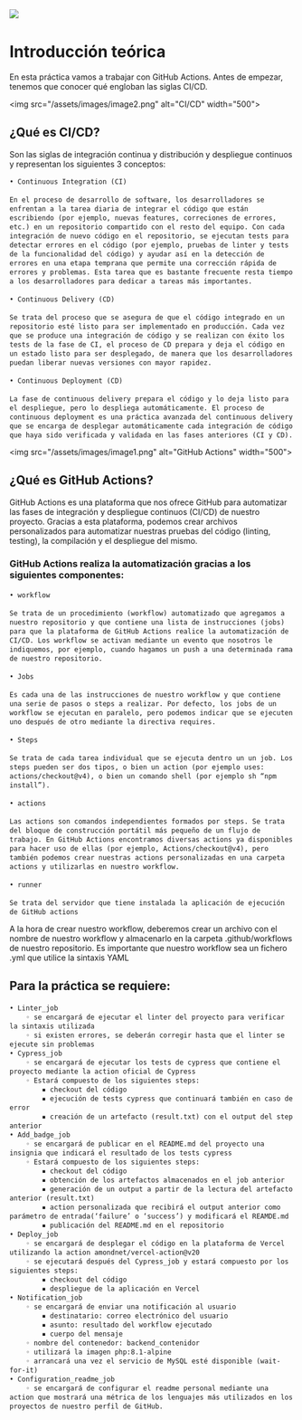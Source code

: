 <img src="https://img.shields.io/badge/test-failure-red" />

# Introducción teórica

En esta práctica vamos a trabajar con GitHub Actions. Antes de empezar, tenemos que conocer qué engloban las siglas CI/CD.

<img src="/assets/images/image2.png" alt="CI/CD" width="500">

## ¿Qué es CI/CD?

Son las siglas de integración continua y distribución y despliegue continuos y representan los siguientes 3 conceptos:

    • Continuous Integration (CI)

    En el proceso de desarrollo de software, los desarrolladores se enfrentan a la tarea diaria de integrar el código que están escribiendo (por ejemplo, nuevas features, correciones de errores, etc.) en un repositorio compartido con el resto del equipo. Con cada integración de nuevo código en el repositorio, se ejecutan tests para detectar errores en el código (por ejemplo, pruebas de linter y tests de la funcionalidad del código) y ayudar así en la detección de errores en una etapa temprana que permite una corrección rápida de errores y problemas. Esta tarea que es bastante frecuente resta tiempo a los desarrolladores para dedicar a tareas más importantes.

    • Continuous Delivery (CD)

    Se trata del proceso que se asegura de que el código integrado en un repositorio esté listo para ser implementado en producción. Cada vez que se produce una integración de código y se realizan con éxito los tests de la fase de CI, el proceso de CD prepara y deja el código en un estado listo para ser desplegado, de manera que los desarrolladores puedan liberar nuevas versiones con mayor rapidez.

    • Continuous Deployment (CD)

    La fase de continuous delivery prepara el código y lo deja listo para el despliegue, pero lo despliega automáticamente. El proceso de continuous deployment es una práctica avanzada del continuous delivery que se encarga de desplegar automáticamente cada integración de código que haya sido verificada y validada en las fases anteriores (CI y CD).

<img src="/assets/images/image1.png" alt="GitHub Actions" width="500">

## ¿Qué es GitHub Actions?

GitHub Actions es una plataforma que nos ofrece GitHub para automatizar las fases de integración y despliegue continuos (CI/CD) de nuestro proyecto. Gracias a esta plataforma, podemos crear archivos personalizados para automatizar nuestras pruebas del código (linting, testing), la compilación y el despliegue del mismo.

### GitHub Actions realiza la automatización gracias a los siguientes componentes:

    • workflow

    Se trata de un procedimiento (workflow) automatizado que agregamos a nuestro repositorio y que contiene una lista de instrucciones (jobs) para que la plataforma de GitHub Actions realice la automatización de CI/CD. Los workflow se activan mediante un evento que nosotros le indiquemos, por ejemplo, cuando hagamos un push a una determinada rama de nuestro repositorio.

    • Jobs

    Es cada una de las instrucciones de nuestro workflow y que contiene una serie de pasos o steps a realizar. Por defecto, los jobs de un workflow se ejecutan en paralelo, pero podemos indicar que se ejecuten uno después de otro mediante la directiva requires.

    • Steps

    Se trata de cada tarea individual que se ejecuta dentro un un job. Los steps pueden ser dos tipos, o bien un action (por ejemplo uses: actions/checkout@v4), o bien un comando shell (por ejemplo sh “npm install”).

    • actions

    Las actions son comandos independientes formados por steps. Se trata del bloque de construcción portátil más pequeño de un flujo de trabajo. En GitHub Actions encontramos diversas actions ya disponibles para hacer uso de ellas (por ejemplo, Actions/checkout@v4), pero también podemos crear nuestras actions personalizadas en una carpeta actions y utilizarlas en nuestro workflow.

    • runner

    Se trata del servidor que tiene instalada la aplicación de ejecución de GitHub actions

A la hora de crear nuestro workflow, deberemos crear un archivo con el nombre de nuestro workflow y almacenarlo en la carpeta .github/workflows de nuestro repositorio. Es importante que nuestro workflow sea un fichero .yml que utilice la sintaxis YAML

## Para la práctica se requiere:

    • Linter_job
        ◦ se encargará de ejecutar el linter del proyecto para verificar la sintaxis utilizada
        ◦ si existen errores, se deberán corregir hasta que el linter se ejecute sin problemas
    • Cypress_job
        ◦ se encargará de ejecutar los tests de cypress que contiene el proyecto mediante la action oficial de Cypress
        ◦ Estará compuesto de los siguientes steps:
            ▪ checkout del código
            ▪ ejecución de tests cypress que continuará también en caso de error
            ▪ creación de un artefacto (result.txt) con el output del step anterior
    • Add_badge_job
        ◦ se encargará de publicar en el README.md del proyecto una insignia que indicará el resultado de los tests cypress
        ◦ Estará compuesto de los siguientes steps:
            ▪ checkout del código
            ▪ obtención de los artefactos almacenados en el job anterior
            ▪ generación de un output a partir de la lectura del artefacto anterior (result.txt)
            ▪ action personalizada que recibirá el output anterior como parámetro de entrada(‘failure’ o ‘success’) y modificará el REAMDE.md
            ▪ publicación del README.md en el repositorio
    • Deploy_job
        ◦ se encargará de desplegar el código en la plataforma de Vercel utilizando la action amondnet/vercel-action@v20
        ◦ se ejecutará después del Cypress_job y estará compuesto por los siguientes steps:
            ▪ checkout del código
            ▪ despliegue de la aplicación en Vercel
    • Notification_job
        ◦ se encargará de enviar una notificación al usuario
            ▪ destinatario: correo electrónico del usuario
            ▪ asunto: resultado del workflow ejecutado
            ▪ cuerpo del mensaje
        ◦ nombre del contenedor: backend_contenidor
        ◦ utilizará la imagen php:8.1-alpine
        ◦ arrancará una vez el servicio de MySQL esté disponible (wait-for-it)
    • Configuration_readme_job
        ◦ se encargará de configurar el readme personal mediante una action que mostrará una métrica de los lenguajes más utilizados en los proyectos de nuestro perfil de GitHub.
